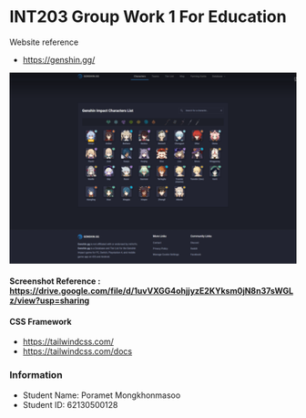 # INT203 Group Work 1 For Education

Website reference 
- https://genshin.gg/ 

![alt text](/62130500128_groupwork_1/images/screenshot-genshin.png?raw=true "Screenshot Genshin.gg")

#### Screenshot Reference : https://drive.google.com/file/d/1uvVXGG4ohjjyzE2KYksm0jN8n37sWGLz/view?usp=sharing

#### CSS Framework
- https://tailwindcss.com/
- https://tailwindcss.com/docs

### Information
- Student Name: Poramet Mongkhonmasoo
- Student ID: 62130500128
